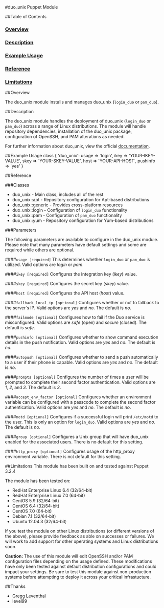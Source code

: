 #duo_unix Puppet Module

##Table of Contents

### [Overview](#overview)
### [Description](#description)
### [Example Usage](#example-usage)
### [Reference](#reference)
### [Limitations](#limitations)

##Overview

The duo_unix module installs and manages duo_unix (`login_duo` or `pam_duo`).

##Description

The duo_unix module handles the deployment of duo_unix (`login_duo` or 
`pam_duo`) across a range of Linux distributions. The module will handle 
repository dependencies, installation of the duo_unix package, configuration 
of OpenSSH, and PAM alterations as needed.

For further information about duo_unix, view the official
[documentation](https://www.duosecurity.com/docs/duounix).

##Example Usage
    class { 'duo_unix':
      usage     => 'login',
      ikey      => 'YOUR-IKEY-VALUE',
      skey      => 'YOUR-SKEY-VALUE',
      host      => 'YOUR-API-HOST',
      pushinfo  => 'yes'
    }
    
##Reference

###Classes

* duo_unix - Main class, includes all of the rest
* duo_unix::apt - Repository configuration for Apt-based distributions
* duo_unix::generic - Provides cross-platform resources
* duo_unix::login - Configuration of `login_duo` functionality
* duo_unix::pam - Configuration of `pam_duo` functionality
* duo_unix::yum - Repository configuration for Yum-based distributions

###Parameters

The following parameters are available to configure in the duo_unix module.
Please note that many parameters have default settings and some are required
while others are optional.

####`usage [required]`
This determines whether `login_duo` or `pam_duo` is utilized. Valid options are
*login* or *pam*.

####`ikey [required]`
Configures the integration key (*ikey*) value.

####`skey [required]`
Configures the secret key (*skey*) value.

####`host [required]`
Configures the API host (*host*) value.

####`fallback_local_ip [optional]`
Configures whether or not to fallback to the server's IP. Valid options are 
*yes* and *no*. The default is *no*.

####`failmode [optional]`
Configures how to fail if the Duo service is misconfigured. Valid options are 
*safe* (open) and *secure* (closed). The default is *safe*.

####`pushinfo [optional]`
Configures whether to show command execution details in the push notification.
Valid options are *yes* and *no*. The default is *no*.

####`autopush [optional]`
Configures whether to send a push automatically to a user if their phone is 
capable. Valid options are *yes* and *no*. The default is *no*.

####`prompts [optional]`
Configures the number of times a user will be prompted to complete their second
factor authentication. Valid options are *1*, *2*, and *3*. The default is *3*.

####`accept_env_factor [optional]`
Configures whether an environment variable can be configured with a passcode to
complete the second factor authentication. Valid options are *yes* and *no*.
The default is *no*.

####`motd [optional]`
Configures if a successful login will print `/etc/motd` to the user. This is
only an option for `login_duo`. Valid options are *yes* and *no*. The default
is *no*.

####`group [optional]`
Configures a Unix group that will have duo_unix enabled for the associated
users. There is no default for this setting.

####`http_proxy [optional]`
Configures usage of the http_proxy environment variable. There is not default
for this setting.

##Limitations
This module has been built on and tested against Puppet 3.2.4

The module has been tested on:

* RedHat Enterprise Linux 6.4 (32/64-bit)
* RedHat Enterprise Linux 7.0 (64-bit)
* CentOS 5.9 (32/64-bit)
* CentOS 6.4 (32/64-bit)
* CentOS 7.0 (64-bit)
* Debian 7.1 (32/64-bit)
* Ubuntu 12.04.3 (32/64-bit)

If you test the module on other Linux distributions (or different versions of 
the above), please provide feedback as able on successes or failures. We will
work to add support for other operating systems and Linux distributions soon.

**Caution:** The use of this module will edit OpenSSH and/or PAM configuration 
files depending on the usage defined. These modifications have only been tested
against default distribution configurations and could impact your settings. Be 
sure to test this module against non-production systems before attempting to 
deploy it across your critical infrastucture.

##Thanks
* Gregg Leventhal
* level99
